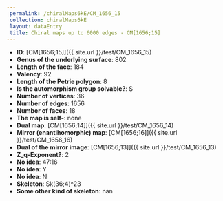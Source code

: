 ```yaml
--- 
 permalink: /chiralMaps6kE/CM_1656_15 
 collection: chiralMaps6kE
 layout: dataEntry
 title: Chiral maps up to 6000 edges - CM[1656;15]
---
```


- **ID**: [CM[1656;15]]({{ site.url }}/test/CM_1656_15)
- **Genus of the underlying surface**: 802
- **Length of the face**: 184
- **Valency**: 92
- **Length of the Petrie polygon**: 8
- **Is the automorphism group solvable?**: S
- **Number of vertices**: 36
- **Number of edges**: 1656
- **Number of faces**: 18
- **The map is self-**: none
- **Dual map**: [CM[1656;14]]({{ site.url }}/test/CM_1656_14)
- **Mirror (enantihomorphic) map**: [CM[1656;16]]({{ site.url }}/test/CM_1656_16)
- **Dual of the mirror image**: [CM[1656;13]]({{ site.url }}/test/CM_1656_13)
- **Z_q-Exponent?**: 2
- **No idea**:  47:16
- **No idea**: Y
- **No idea**: N
- **Skeleton**: Sk(36;4)^23
- **Some other kind of skeleton**: nan
